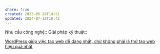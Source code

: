 ```yaml
---
share: true
created: 2023-05-26T14:51
updated: 2024-07-18T10:42
---
```

Nhu cầu công nghệ::
Giải pháp kỹ thuật::

[WordPress giúp việc tạo web dễ dàng nhất, chứ không phải là thứ tạo web hiệu quả nhất](../../Nhu%20c%E1%BA%A7u%20c%C3%B4ng%20vi%E1%BB%87c/Doanh%20nghi%E1%BB%87p%20ho%E1%BA%B7c%20t%E1%BB%95%20ch%E1%BB%A9c/T%E1%BA%A1o%20website.md)
